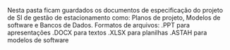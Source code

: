 Nesta pasta ficam guardados os documentos de especificação do projeto de SI de gestão de estacionamento como: Planos de projeto, Modelos de software e Bancos de Dados.
Formatos de arquivos:
.PPT para apresentações
.DOCX para textos
.XLSX para planilhas
.ASTAH para modelos de software
